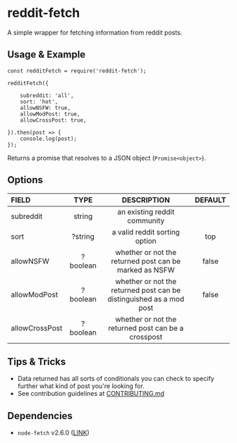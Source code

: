 # reddit-fetch
A simple wrapper for fetching information from reddit posts.

## Usage & Example
```
const redditFetch = require('reddit-fetch');

redditFetch({

    subreddit: 'all',
    sort: 'hot',
    allowNSFW: true,
    allowModPost: true,
    allowCrossPost: true,

}).then(post => {
    console.log(post);
});
```

Returns a promise that resolves to a JSON object (`Promise<object>`).

## Options

| FIELD          | TYPE          | DESCRIPTION | DEFAULT |
| :------------- |:-------------:|:-----------:|:-------:|
| subreddit      | string | an existing reddit community |
| sort           | ?string      |   a valid reddit sorting option | top
| allowNSFW      | ?boolean     |    whether or not the returned post can be marked as NSFW | false
| allowModPost   | ?boolean     |    whether or not the returned post can be distinguished as a mod post | false
| allowCrossPost | ?boolean  | whether or not the returned post can be a crosspost |

## Tips & Tricks
- Data returned has all sorts of conditionals you can check to specify further what kind of post you're looking for.
- See contribution guidelines at [CONTRIBUTING.md](https://github.com/LilyAsFlora/reddit-fetch/blob/master/CONTRIBUTING.md)

## Dependencies
- `node-fetch` v2.6.0 ([LINK](https://www.npmjs.com/package/node-fetch))

